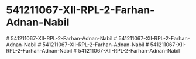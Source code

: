 # 541211067-XII-RPL-2-Farhan-Adnan-Nabil
#   5 4 1 2 1 1 0 6 7 - X I I - R P L - 2 - F a r h a n - A d n a n - N a b i l  
 # 541211067-XII-RPL-2-Farhan-Adnan-Nabil
#   5 4 1 2 1 1 0 6 7 - X I I - R P L - 2 - F a r h a n - A d n a n - N a b i l  
 #   5 4 1 2 1 1 0 6 7 - X I I - R P L - 2 - F a r h a n - A d n a n - N a b i l  
 #   5 4 1 2 1 1 0 6 7 - X I I - R P L - 2 - F a r h a n - A d n a n - N a b i l  
 